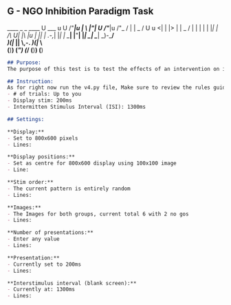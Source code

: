
## G - NGO Inhibition Paradigm Task

   ____                     _   _        ____      U  ___ u 
U /"___|u                  | \ |"|    U /"___|u     \/"_ \/ 
\| |  _ /      U  u       <|  \| |>   \| |  _ /     | | | | 
 | |_| |       /___\      U| |\  |u    | |_| |  .-,_| |_| | 
  \____|      |__"__|      |_| \_|      \____|   \_)-\___/  
  _)(|_                    ||   \\,-.   _)(|_         \\    
 (__)__)                   (_")  (_/   (__)__)       (__)   

```markdown
## Purpose:
The purpose of this test is to test the effects of an intervention on inhibition. To be done before and after an ntervention is applied to assess its effects on inhibition. Most trials are usualy 150+ Displays at a time.

## Instruction:
As for right now run the v4.py file, Make sure to review the rules guide for what to press. Current settings:
- # of trials: Up to you
- Display stim: 200ms
- Intermitten Stimulus Interval (ISI): 1300ms 

## Settings:

**Display:**
- Set to 800x600 pixels
- Lines: 

**Display positions:**
- Set as centre for 800x600 display using 100x100 image
- Line: 

**Stim order:**
- The current pattern is entirely random
- Lines: 

**Images:**
- The Images for both groups, current total 6 with 2 no gos
- Lines: 

**Number of presentations:**
- Enter any value
- Lines: 

**Presentation:**
- Currently set to 200ms
- Lines: 

**Interstimulus interval (blank screen):**
- Currently at: 1300ms
- Lines:

